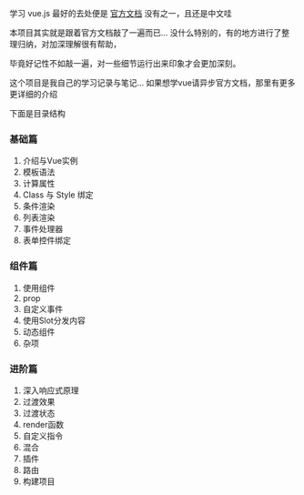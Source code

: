 学习 vue.js 最好的去处便是 [官方文档](https://cn.vuejs.org/v2/guide/) 没有之一，且还是中文哇

本项目其实就是跟着官方文档敲了一遍而已…  没什么特别的，有的地方进行了整理归纳，对加深理解很有帮助，

毕竟好记性不如敲一遍，对一些细节运行出来印象才会更加深刻。

这个项目是我自己的学习记录与笔记…  如果想学vue请异步官方文档，那里有更多更详细的介绍

下面是目录结构

### 基础篇  
1. 介绍与Vue实例
2. 模板语法
3. 计算属性
4. Class 与 Style 绑定
5. 条件渲染
6. 列表渲染
7. 事件处理器
8. 表单控件绑定

### 组件篇
1. 使用组件
2. prop
3. 自定义事件
4. 使用Slot分发内容
5. 动态组件
6. 杂项

### 进阶篇
1. 深入响应式原理
2. 过渡效果
3. 过渡状态
4. render函数
5. 自定义指令
6. 混合
7. 插件
8. 路由
9. 构建项目